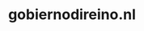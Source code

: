 ---
layout: post
title:  "gobiernodireino.nl"
internal_url:  "/dutchgov/gobiernodireino.nl.html"
categories: dutchgov
---